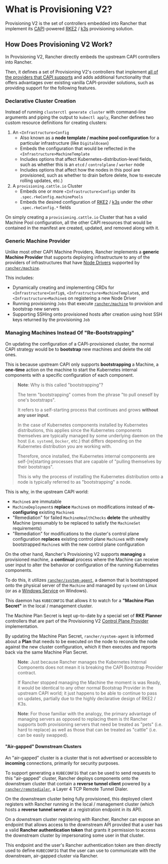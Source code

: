 # What is Provisioning V2?

Provisioning V2 is the set of controllers embedded into Rancher that implement its [CAPI](./00_capi.md)-powered [RKE2](https://docs.rke2.io/) / [k3s](https://k3s.io/) provisioning solution.

## How Does Provisioning V2 Work?

In Provisioning V2, Rancher directly embeds the upstream CAPI controllers into Rancher.

Then, it defines a set of Provisioning V2's controllers that implement [all of the providers that CAPI supports](./01_capi_providers.md) and adds additional functionality that offers advantages over existing vanilla CAPI-provider solutions, such as providing support for the following features.

### Declarative Cluster Creation

Instead of running `clusterctl generate cluster` with command-line arguments and piping the output to `kubectl apply`, Rancher defines two custom resource definitions for creating clusters:
1. An `<Infrastructure>Config`
    - Also known as a **node template / machine pool configuration** for a particular infrastructure (like `DigitalOcean`)
    - Embeds the configuration that would be reflected in the `<Infrastructure>MachineTemplate`
    - Includes options that affect Kubernetes-distribution-level fields, such as whether this is an `etcd` / `controlplane` / `worker` node
    - Includes options that affect how the nodes in this pool are provisioned, such as whether to drain before delete, how to execute rolling updates, etc.)
2. A `provisioning.cattle.io` Cluster
    - Embeds one or more `<Infrastructure>Configs` under its `.spec.rkeConfig.machinePools`
    - Embeds the desired configuration of [RKE2](https://docs.rke2.io/) / [k3s](https://k3s.io/) under the other `.spec.rkeConfig.*` fields

On simply creating a `provisioning.cattle.io` Cluster that has a valid Machine Pool configuration, all the other CAPI resources that would be contained in the manifest are created, updated, and removed along with it.

### Generic Machine Provider

Unlike most other CAPI Machine Providers, Rancher implements a **generic Machine Provider** that supports deploying infrastructure to any of the providers of infrastructures that have [Node Drivers](https://github.com/rancher/machine/tree/master/drivers) supported by [`rancher/machine`](https://github.com/rancher/machine).

This includes:
  - Dynamically creating and implementing CRDs for `<Infrastructure>Config`s, `<Infrastructure>MachineTemplate`s, and `<Infrastructure>Machine`s on registering a new Node Driver
  - Running provisioning `Jobs` that execute [`rancher/machine`](https://github.com/rancher/machine) to provision and bootstrap new servers
  - Supporting SSHing onto provisioned hosts after creation using host SSH keys returned by the provisioning `Job`

### Managing Machines Instead Of "Re-Bootstrapping"

On updating the configuration of a CAPI-provisioned cluster, the normal CAPI strategy would be to **bootstrap** new machines and delete the old ones.

This is because upstream CAPI only supports **bootstrapping** a Machine, a **one-time** action on the machine to start the Kubernetes internal components with a specific configuration of each component.

> **Note**: Why is this called "bootstrapping"?
>
> The term "bootstrapping" comes from the phrase "to pull oneself by one's bootstraps". 
>
> It refers to a self-starting process that continues and grows **without any user input**.
>
> In the case of Kubernetes components installed by Kubernetes distributions, this applies since the Kubernetes components themselves are typically managed by some underlying daemon on the host (i.e. `systemd`, `Docker`, etc.) that differs depending on the Kubernetes distribution you are working with.
>
> Therefore, once installed, the Kubernetes internal components are self-[re]starting processes that are capable of "pulling themselves by their bootstraps".
>
> This is why the process of installing the Kubernetes distribution onto a node is typically referred to as "bootstrapping" a node.

This is why, in the upstream CAPI world:
- `Machine`s are immutable
- `MachineDeployment`s **replace** `Machine`s on modifications instead of **re-configuring** existing `Machine`s
- "Remediation" for failed `MachineHealthChecks` **delete** the unhealthy Machine (presumably to be replaced to satisfy the `MachineSet` requirements)
- "Remediation" for modifications to the cluster's control plane configuration **replaces** existing control plane `Machine`s with newly bootstrapped `Machine`s with the new control plane configuration

On the other hand, Rancher's Provisioning V2 supports **managing** a provisioned machine, a **continual** process where the Machine can receive user input to alter the behavior or configuration of the running Kubernetes components.

To do this, it utilizes [`rancher/system-agent`](https://github.com/rancher/system-agent), a daemon that is bootstrapped onto the physical server of the `Machine` and managed by `systemd` on Linux (or as a [Windows Service](https://learn.microsoft.com/en-us/dotnet/framework/windows-services/introduction-to-windows-service-applications) on Windows).

This daemon has `KUBECONFIG` that allows it to watch for a **"Machine Plan Secret"** in the local / management cluster.

The Machine Plan Secret is kept up-to-date by a special set of **RKE Planner** controllers that are part of the Provisioning V2 [Control Plane Provider](./01_capi_providers.md#control-plane-provider) implementation.

By updating the Machine Plan Secret, `rancher/system-agent` is informed about a **Plan** that needs to be executed on the node to reconcile the node against the new cluster configuration, which it then executes and reports back via the same Machine Plan Secret.

> **Note**: Just because Rancher manages the Kubernetes Internal Components does not mean it is breaking the CAPI Bootstrap Provider contract.
>
> If Rancher stopped managing the Machine the moment is was Ready, it would be identical to any other normal Bootstrap Provider in the upstream CAPI world; it just happens to be able to continue to pass on updates, partially due to the highly declarative design of RKE2 / K3s.

> **Note**: For those familiar with the analogy, the primary advantage of managing servers as opposed to replacing them is tht Rancher supports both provisioning servers that need be treated as "pets" (i.e. hard to replace) as well as those that can be treated as "cattle" (i.e. can be easily swapped).

#### "Air-gapped" Downstream Clusters

An "air-gapped" cluster is a cluster that is not advertised or accessible to **incoming** connections, primarily for security purposes.

To support generating a `KUBECONFIG` that can be used to send requests to this "air-gapped" cluster, Rancher deploys components onto the downstream cluster that contain a **reverse tunnel client** powered by a [`rancher/remotedialer`](https://github.com/rancher/remotedialer), a Layer 4 TCP Remote Tunnel Dialer.

On the downstream cluster being fully provisioned, this deployed client registers with Rancher running in the local / management cluster (which hosts a **reverse tunnel server** at a registration endpoint in its API).

On a downstream cluster registering with Rancher, Rancher can expose an endpoint that allows access to the downstream API provided that a user has a valid **Rancher authentication token** that grants it permission to access the downstream cluster by impersonating some user in that cluster.

This endpoint and the user's Rancher authentication token are then directly used to define `KUBECONFIG` that the user can use to communicate with the downstream, air-gapped cluster via Rancher.
